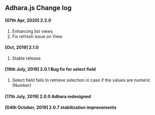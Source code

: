## Adhara.js Change log

#### [07th Apr, 2020] 2.2.0
1. Enhancing list views
2. Fix refresh issue on View

#### [Oct, 2019] 2.1.0
1. Stable release

#### [19th July, 2019] 2.0.1 Bug fix for select field
1. Select field fails to retrieve selection in case if the values are numeric (Number)

#### [17th July, 2019] 2.0.0 Adhara redesigned

#### [04th October, 2019] 2.0.7 stabilization improvements